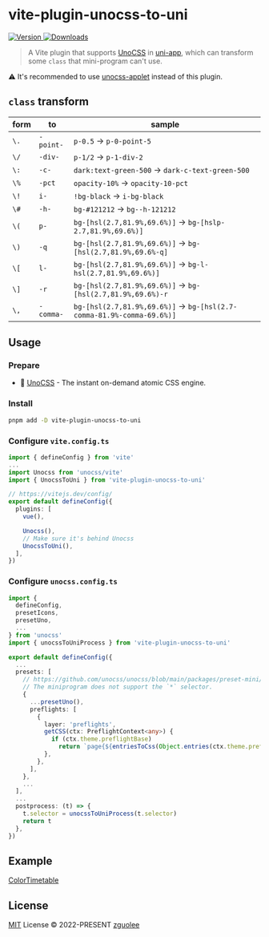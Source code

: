 # vite-plugin-unocss-to-uni

[![Version](https://img.shields.io/npm/v/vite-plugin-unocss-to-uni.svg?style=flat-square&logo=npm) ![Downloads](https://img.shields.io/npm/dm/vite-plugin-unocss-to-uni.svg?style=flat-square&logo=npm)](https://www.npmjs.com/package/vite-plugin-unocss-to-uni)

> A Vite plugin that supports [UnoCSS](https://github.com/unocss/unocss) in [uni-app](https://github.com/dcloudio/uni-app), which can transform some `class` that mini-program can't use.

:warning: It's recommended to use [unocss-applet](https://github.com/unocss-applet/unocss-applet) instead of this plugin.


## `class` transform

| form | to      | sample                 |
| ---- | ------- | ---------------------- |
| `\.` | `-point-` | `p-0.5` -> `p-0-point-5` |
| `\/` | `-div-` | `p-1/2` -> `p-1-div-2` |
| `\:` | `-c-` | `dark:text-green-500` -> `dark-c-text-green-500` |
| `\%` | `-pct` | `opacity-10%` -> `opacity-10-pct` |
| `\!` | `i-` | `!bg-black` -> `i-bg-black` |
| `\#` | `-h-` | `bg-#121212` -> `bg--h-121212` |
| `\(` | `p-` | `bg-[hsl(2.7,81.9%,69.6%)]` -> `bg-[hslp-2.7,81.9%,69.6%)]` |
| `\)` | `-q` | `bg-[hsl(2.7,81.9%,69.6%)]` -> `bg-[hsl(2.7,81.9%,69.6%-q]` |
| `\[` | `l-` | `bg-[hsl(2.7,81.9%,69.6%)]` -> `bg-l-hsl(2.7,81.9%,69.6%)]` |
| `\]` | `-r` | `bg-[hsl(2.7,81.9%,69.6%)]` -> `bg-[hsl(2.7,81.9%,69.6%)-r` |
| `\,` | `-comma-` | `bg-[hsl(2.7,81.9%,69.6%)]` -> `bg-[hsl(2.7-comma-81.9%-comma-69.6%)]` |

## Usage

### Prepare

- 🎨 [UnoCSS](https://github.com/unocss/unocss) - The instant on-demand atomic CSS engine.

### Install

```bash
pnpm add -D vite-plugin-unocss-to-uni
```

### Configure `vite.config.ts`

```typescript
import { defineConfig } from 'vite'
...
import Unocss from 'unocss/vite'
import { UnocssToUni } from 'vite-plugin-unocss-to-uni'

// https://vitejs.dev/config/
export default defineConfig({
  plugins: [
    vue(),

    Unocss(),
    // Make sure it's behind Unocss
    UnocssToUni(),
  ],
})

```

### Configure `unocss.config.ts`

```typescript
import {
  defineConfig,
  presetIcons,
  presetUno,
  ...
} from 'unocss'
import { unocssToUniProcess } from 'vite-plugin-unocss-to-uni'

export default defineConfig({
  ...
  presets: [
    // https://github.com/unocss/unocss/blob/main/packages/preset-mini/src/preflights.ts
    // The miniprogram does not support the `*` selector.
    {
      ...presetUno(),
      preflights: [
        {
          layer: 'preflights',
          getCSS(ctx: PreflightContext<any>) {
            if (ctx.theme.preflightBase)
              return `page{${entriesToCss(Object.entries(ctx.theme.preflightBase))}}`
          },
        },
      ],
    },
    ...
  ],
  ...
  postprocess: (t) => {
    t.selector = unocssToUniProcess(t.selector)
    return t
  },
})
```



## Example
[ColorTimetable](https://github.com/zguolee/ColorTimetable)

## License

[MIT](./LICENSE) License © 2022-PRESENT [zguolee](https://github.com/zguolee)
